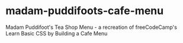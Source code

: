 # madam-puddifoots-cafe-menu
Madam Puddifoot's Tea Shop Menu - a recreation of freeCodeCamp's Learn Basic CSS by Building a Cafe Menu
